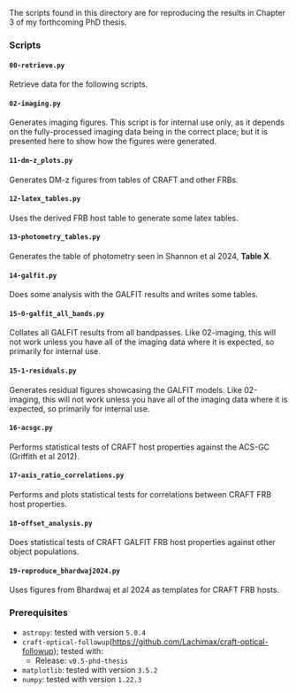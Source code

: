 The scripts found in this directory are for reproducing the results in Chapter 3 of my forthcoming PhD thesis.


### Scripts

#### `00-retrieve.py`

Retrieve data for the following scripts.


#### `02-imaging.py`

Generates imaging figures. This script is for internal use only, as it depends on the fully-processed imaging data being in the correct place; but it is presented here to show how the figures were generated.


#### `11-dm-z_plots.py`

Generates DM-z figures from tables of CRAFT and other FRBs.


#### `12-latex_tables.py`

Uses the derived FRB host table to generate some latex tables.


#### `13-photometry_tables.py`
Generates the table of photometry seen in Shannon et al 2024, **Table X**.

#### `14-galfit.py`

Does some analysis with the GALFIT results and writes some tables.


#### `15-0-galfit_all_bands.py`

Collates all GALFIT results from all bandpasses. Like 02-imaging, this will not work unless you have all of the imaging data where it is expected, so primarily for internal use.


#### `15-1-residuals.py`

Generates residual figures showcasing the GALFIT models.  Like 02-imaging, this will not work unless you have all of the imaging data where it is expected, so primarily for internal use.


#### `16-acsgc.py`

Performs statistical tests of CRAFT host properties against the ACS-GC (Griffith et al 2012).


#### `17-axis_ratio_correlations.py`

Performs and plots statistical tests for correlations between CRAFT FRB host properties.


#### `18-offset_analysis.py`

Does statistical tests of CRAFT GALFIT FRB host properties against other object populations.


#### `19-reproduce_bhardwaj2024.py`

Uses figures from Bhardwaj et al 2024 as templates for CRAFT FRB hosts.


### Prerequisites
 - `astropy`: tested with version `5.0.4`
 - `craft-optical-followup`(https://github.com/Lachimax/craft-optical-followup); tested with:
   - Release: `v0.5-phd-thesis`
 - `matplotlib`: tested with version `3.5.2`
 - `numpy`: tested with version `1.22.3`
